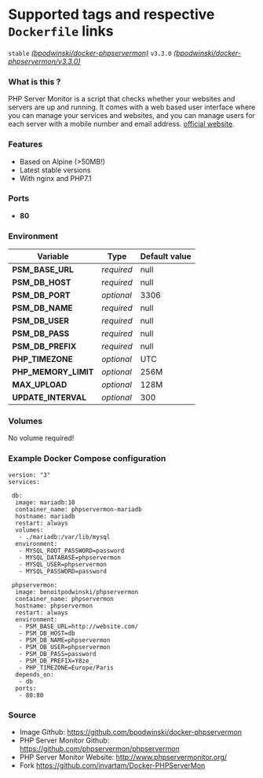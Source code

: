 # Supported tags and respective `Dockerfile` links

`stable` [*(bpodwinski/docker-phpservermon)*](https://github.com/bpodwinski/docker-phpservermon)
`v3.3.0` [*(bpodwinski/docker-phpservermon/v3.3.0)*](https://github.com/bpodwinski/docker-phpservermon/tree/v3.3.0)

### What is this ?

PHP Server Monitor is a script that checks whether your websites and servers are up and running. It comes with a web based user interface where you can manage your services and websites, and you can manage users for each server with a mobile number and email address. [official website](http://www.phpservermonitor.org/).

### Features

- Based on Alpine (>50MB!)
- Latest stable versions
- With nginx and PHP7.1

### Ports

- **80**

### Environment

| Variable | Type | Default value |
| -------- | ---- | ------------- |
| **PSM_BASE_URL** | *required* | null
| **PSM_DB_HOST** | *required* | null
| **PSM_DB_PORT** | *optional* | 3306
| **PSM_DB_NAME** | *required* | null
| **PSM_DB_USER** | *required* | null
| **PSM_DB_PASS** | *required* | null
| **PSM_DB_PREFIX** | *required* | null
| **PHP_TIMEZONE** | *optional* | UTC
| **PHP_MEMORY_LIMIT** | *optional* | 256M
| **MAX_UPLOAD** | *optional* | 128M
| **UPDATE_INTERVAL** | *optional* | 300

### Volumes

No volume required!

### Example Docker Compose configuration

```
version: "3"
services:

 db:
  image: mariadb:10
  container_name: phpservermon-mariadb
  hostname: mariadb
  restart: always
  volumes:
   - ./mariadb:/var/lib/mysql
  environment:
   - MYSQL_ROOT_PASSWORD=password
   - MYSQL_DATABASE=phpservermon
   - MYSQL_USER=phpservermon
   - MYSQL_PASSWORD=password

 phpservermon:
  image: benoitpodwinski/phpservermon
  container_name: phpservermon
  hostname: phpservermon
  restart: always
  environment:
   - PSM_BASE_URL=http://website.com/
   - PSM_DB_HOST=db
   - PSM_DB_NAME=phpservermon
   - PSM_DB_USER=phpservermon
   - PSM_DB_PASS=password
   - PSM_DB_PREFIX=Y8ze_
   - PHP_TIMEZONE=Europe/Paris
  depends_on:
   - db
  ports:
   - 80:80
```

### Source
* Image Github: https://github.com/bpodwinski/docker-phpservermon
* PHP Server Monitor Github: https://github.com/phpservermon/phpservermon
* PHP Server Monitor Website: http://www.phpservermonitor.org/
* Fork https://github.com/invartam/Docker-PHPServerMon
